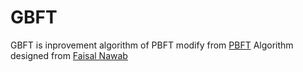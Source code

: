 # GBFT

GBFT is inprovement algorithm of PBFT
modify from [PBFT](https://github.com/WuEcho/PBFT)
Algorithm designed from [Faisal Nawab](https://github.com/faisalsyn)
